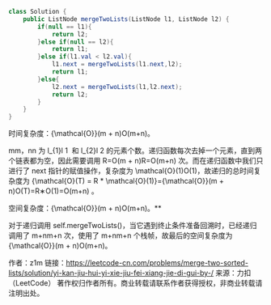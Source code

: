 ```java
class Solution {
    public ListNode mergeTwoLists(ListNode l1, ListNode l2) {
        if(null == l1){
            return l2;
        }else if(null == l2){
            return l1;
        }else if(l1.val < l2.val){
            l1.next = mergeTwoLists(l1.next,l2);
            return l1;
        }else{
            l2.next = mergeTwoLists(l1,l2.next);
            return l2;
        }
    }
}
```
时间复杂度：{\mathcal{O}}(m + n)O(m+n)。

mm，nn 为 l_{1}l 
1
​
  和 l_{2}l 
2
​
  的元素个数。递归函数每次去掉一个元素，直到两个链表都为空，因此需要调用 R=O(m + n)R=O(m+n) 次。而在递归函数中我们只进行了 next 指针的赋值操作，复杂度为 \mathcal{O}(1)O(1)，故递归的总时间复杂度为 {\mathcal{O}(T) = R * \mathcal{O}(1)}={\mathcal{O}}(m + n)O(T)=R∗O(1)=O(m+n) 。

空间复杂度：{\mathcal{O}}(m + n)O(m+n)。**

对于递归调用 self.mergeTwoLists()，当它遇到终止条件准备回溯时，已经递归调用了 m+nm+n 次，使用了 m+nm+n 个栈帧，故最后的空间复杂度为 {\mathcal{O}}(m + n)O(m+n)。

作者：z1m
链接：https://leetcode-cn.com/problems/merge-two-sorted-lists/solution/yi-kan-jiu-hui-yi-xie-jiu-fei-xiang-jie-di-gui-by-/
来源：力扣（LeetCode）
著作权归作者所有。商业转载请联系作者获得授权，非商业转载请注明出处。